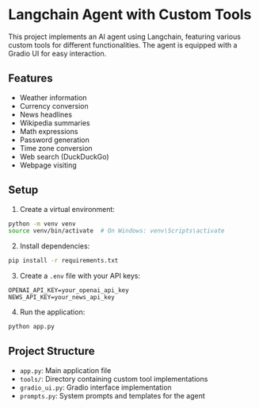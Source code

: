 # Langchain Agent with Custom Tools

This project implements an AI agent using Langchain, featuring various custom tools for different functionalities. The agent is equipped with a Gradio UI for easy interaction.

## Features

- Weather information
- Currency conversion
- News headlines
- Wikipedia summaries
- Math expressions
- Password generation
- Time zone conversion
- Web search (DuckDuckGo)
- Webpage visiting

## Setup

1. Create a virtual environment:
```bash
python -m venv venv
source venv/bin/activate  # On Windows: venv\Scripts\activate
```

2. Install dependencies:
```bash
pip install -r requirements.txt
```

3. Create a `.env` file with your API keys:
```
OPENAI_API_KEY=your_openai_api_key
NEWS_API_KEY=your_news_api_key
```

4. Run the application:
```bash
python app.py
```

## Project Structure

- `app.py`: Main application file
- `tools/`: Directory containing custom tool implementations
- `gradio_ui.py`: Gradio interface implementation
- `prompts.py`: System prompts and templates for the agent 